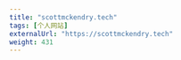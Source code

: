 ```yaml
---
title: "scottmckendry.tech"
tags: [个人网站]
externalUrl: "https://scottmckendry.tech"
weight: 431
---
```

